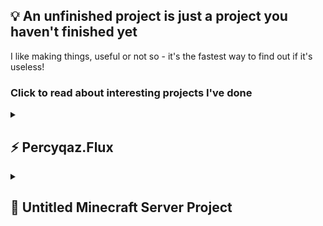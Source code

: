 ## 💡 An unfinished project is just a project you haven't **finished yet**

I like making things, useful or not so - it's the fastest way to find out if it's useless!

### Click to read about interesting projects I've done

<details>
  <summary>
    <h2>⚡ Percyqaz.Flux</h2>
  </summary>

  With originally almost no knowledge on writing a game engine, after about 4 years of engineering effort I now have a game engine with:
  - General purpose rendering
  - Text rendering
  - Keyboard input
  - Precise audio playback (built for rhythm games in mind)
  - A full GUI toolkit

  It is entirely written by me (except for lower-level things like image/audio decoding, windowing and OpenGL bindings)

  It may not be the most powerful or elegant, but it's mine and suits the projects that use it perfectly.
</details>
<details>
  <summary>
    <h2>💬 Untitled Minecraft Server Project</h2>
  </summary>
  Not on my GitHub (predates it), it's somewhere on one of my old computers somewhere and worked for a much older version of Minecraft back in 2015/16

  How it started:
  - Launching the Minecraft Dedicated Server software as a subprocess in a python script
  - Redirecting the stdin and stdout to the python script
  - Writing an full API and plugin layer over parsing things from the logged output and automatically sending commands into the server command line
  - Creating a custom UI to overview the server instead of the default window

  Things I eventually made:
  - A bridge between the ingame chat and an IRC channel (that was also bridged to a Terraria server)
  - Patching the server's java code to have it log even more things for my API
  - Patching the server with a custom world generator modification (also written by me)
  - Various equivalents to conventional minecraft plugins such as teleport points, quests, an economy
</details>

<!--
**percyqaz/percyqaz** is a ✨ _special_ ✨ repository because its `README.md` (this file) appears on your GitHub profile.

Here are some ideas to get you started:

- 🔭 I’m currently working on ...
- 🌱 I’m currently learning ...
- 👯 I’m looking to collaborate on ...
- 🤔 I’m looking for help with ...
- 💬 Ask me about ...
- 📫 How to reach me: ...
- 😄 Pronouns: ...
- ⚡ Fun fact: ...
-->
